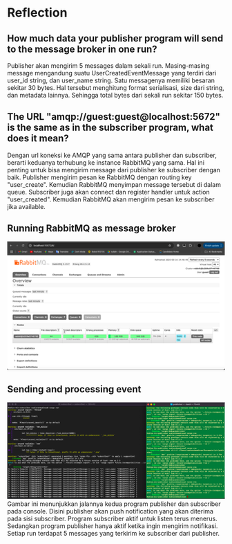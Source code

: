 # Reflection

## How much data your publisher program will send to the message broker in one run?
Publisher akan mengirim 5 messages dalam sekali run. Masing-masing message mengandung suatu UserCreatedEventMessage yang terdiri dari user_id string, dan user_name string. Satu messagenya memiliki besaran sekitar 30 bytes. Hal tersebut menghitung format serialisasi, size dari string, dan metadata lainnya. Sehingga total bytes dari sekali run sekitar 150 bytes.

## The URL "amqp://guest:guest@localhost:5672" is the same as in the subscriber program, what does it mean?
Dengan url koneksi ke AMQP yang sama antara publisher dan subscriber, berarti keduanya terhubung ke instance RabbitMQ yang sama. Hal ini penting untuk bisa mengirim message dari publisher ke subscriber dengan baik. Publisher mengirim pesan ke RabbitMQ dengan routing key "user_create". Kemudian RabbitMQ menyimpan message tersebut di dalam queue. Subscriber juga akan connect dan register handler untuk action "user_created". Kemudian RabbitMQ akan mengirim pesan ke subscriber jika available.

## Running RabbitMQ as message broker
![Running RabbitMQ as message broker](image/running.png)

## Sending and processing event
![Sending and processing event](image/console.png)
Gambar ini menunjukkan jalannya kedua program publisher dan subscriber pada console. Disini publisher akan push notification yang akan diterima pada sisi subscriber. Program subscriber aktif untuk listen terus menerus. Sedangkan program publisher hanya aktif ketika ingin mengirim notifikasi. Setiap run terdapat 5 messages yang terkirim ke subscriber dari publisher.